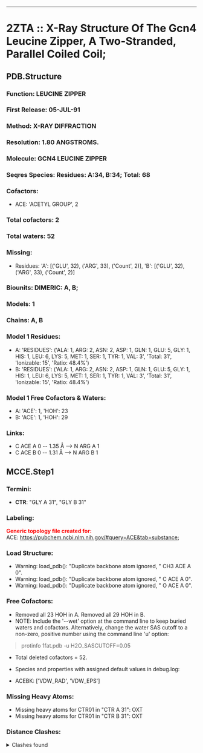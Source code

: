---
# 2ZTA :: X-Ray Structure Of The Gcn4 Leucine Zipper, A Two-Stranded, Parallel Coiled Coil;
## PDB.Structure
### Function: LEUCINE ZIPPER
### First Release: 05-JUL-91
### Method: X-RAY DIFFRACTION
### Resolution: 1.80 ANGSTROMS.
### Molecule: GCN4 LEUCINE ZIPPER
### Seqres Species: Residues: A:34, B:34; Total: 68
### Cofactors:
  - ACE:
 'ACETYL GROUP', 2

### Total cofactors: 2
### Total waters: 52
### Missing:
  - Residues:
 'A': [('GLU', 32), ('ARG', 33), ('Count', 2)], 'B': [('GLU', 32), ('ARG', 33), ('Count', 2)]

### Biounits: DIMERIC: A, B;
### Models: 1
### Chains: A, B
### Model 1 Residues:
  - A:
 'RESIDUES': ('ALA: 1, ARG: 2, ASN: 2, ASP: 1, GLN: 1, GLU: 5, GLY: 1, HIS: 1, LEU: 6, LYS: 5, MET: 1, SER: 1, TYR: 1, VAL: 3', 'Total: 31', 'Ionizable: 15',
              'Ratio: 48.4%')
  - B:
 'RESIDUES': ('ALA: 1, ARG: 2, ASN: 2, ASP: 1, GLN: 1, GLU: 5, GLY: 1, HIS: 1, LEU: 6, LYS: 5, MET: 1, SER: 1, TYR: 1, VAL: 3', 'Total: 31', 'Ionizable: 15',
              'Ratio: 48.4%')

### Model 1 Free Cofactors & Waters:
  - A:
 'ACE': 1, 'HOH': 23
  - B:
 'ACE': 1, 'HOH': 29

### Links:
  - C  ACE A  0 -- 1.35 Å --> N  ARG A  1
  - C  ACE B  0 -- 1.31 Å --> N  ARG B  1

## MCCE.Step1
### Termini:
 - <strong>CTR</strong>: "GLY A  31", "GLY B  31"

### Labeling:
<strong><font color='red'>Generic topology file created for:</font></strong>  
ACE: https://pubchem.ncbi.nlm.nih.gov/#query=ACE&tab=substance; 

### Load Structure:
  -    Warning: load_pdb(): "Duplicate backbone atom ignored, " CH3 ACE A   0".
  -    Warning: load_pdb(): "Duplicate backbone atom ignored, " C   ACE A   0".
  -    Warning: load_pdb(): "Duplicate backbone atom ignored, " O   ACE A   0".

### Free Cofactors:
  - Removed all 23 HOH in A. Removed all 29 HOH in B.
  - NOTE: Include the '--wet' option at the command line to keep buried waters and cofactors. Alternatively, change the water SAS cutoff to a non-zero, positive number using the command line 'u' option:
  > protinfo 1fat.pdb -u H2O_SASCUTOFF=0.05
  - Total deleted cofactors = 52.
  - Species and properties with assigned default values in debug.log:

  - ACEBK: ['VDW_RAD', 'VDW_EPS']


### Missing Heavy Atoms:
  -    Missing heavy atoms for CTR01 in "CTR A  31":   OXT
  -    Missing heavy atoms for CTR01 in "CTR B  31":   OXT

### Distance Clashes:
<details><summary>Clashes found</summary>

- No clash found.

</details>

